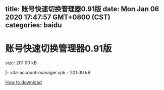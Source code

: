 
title: 账号快速切换管理器0.91版
date: Mon Jan 06 2020 17:47:57 GMT+0800 (CST)    
categories: baidu
---

# 账号快速切换管理器0.91版
size: 201.00 kB
 
 
|- vita-account-manager.vpk - 201.00 kB

[How to download](https://bpcam.bemobtrk.com/go/2ceec3aa-1ca2-46d6-b9ff-aaa5c184517c?jno=3839)